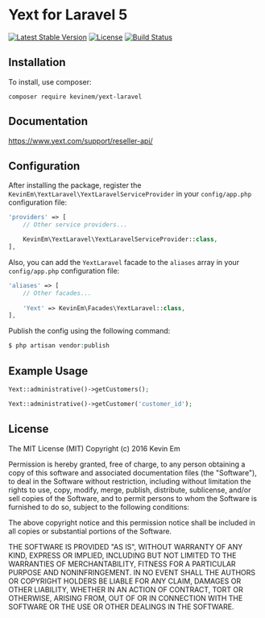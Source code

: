 # Yext for Laravel 5

[![Latest Stable Version](https://poser.pugx.org/kevinem/yext-laravel/v/stable?format=flat-square)](https://packagist.org/packages/kevinem/yext-laravel)
[![License](https://poser.pugx.org/kevinem/yext-laravel/license?format=flat-square)](https://packagist.org/packages/kevinem/yext-laravel)
[![Build Status](https://travis-ci.org/kevinem/yext-laravel.svg?branch=master)](https://travis-ci.org/kevinem/yext-laravel)

## Installation

To install, use composer:

```
composer require kevinem/yext-laravel
```

## Documentation

https://www.yext.com/support/reseller-api/

## Configuration

After installing the package, register the `KevinEm\YextLaravel\YextLaravelServiceProvider`
in your `config/app.php` configuration file:

```php
'providers' => [
    // Other service providers...

    KevinEm\YextLaravel\YextLaravelServiceProvider::class,
],

```
Also, you can add the `YextLaravel` facade to the `aliases` array in your `config/app.php` configuration file:

```php
'aliases' => [
    // Other facades...
    
    'Yext' => KevinEm\Facades\YextLaravel::class,
],
```

Publish the config using the following command:

```php
$ php artisan vendor:publish
```

## Example Usage

```php
Yext::administrative()->getCustomers();

Yext::administrative()->getCustomer('customer_id');
```

## License 

The MIT License (MIT)
Copyright (c) 2016 Kevin Em

Permission is hereby granted, free of charge, to any person obtaining a copy of this software and associated
documentation files (the "Software"), to deal in the Software without restriction, including without limitation
the rights to use, copy, modify, merge, publish, distribute, sublicense, and/or sell copies of the Software,
and to permit persons to whom the Software is furnished to do so, subject to the following conditions:

The above copyright notice and this permission notice shall be included in all copies or substantial portions of
the Software.

THE SOFTWARE IS PROVIDED "AS IS", WITHOUT WARRANTY OF ANY KIND, EXPRESS OR IMPLIED, INCLUDING BUT NOT LIMITED
TO THE WARRANTIES OF MERCHANTABILITY, FITNESS FOR A PARTICULAR PURPOSE AND NONINFRINGEMENT. IN NO EVENT SHALL
THE AUTHORS OR COPYRIGHT HOLDERS BE LIABLE FOR ANY CLAIM, DAMAGES OR OTHER LIABILITY, WHETHER IN AN ACTION OF
CONTRACT, TORT OR OTHERWISE, ARISING FROM, OUT OF OR IN CONNECTION WITH THE SOFTWARE OR THE USE OR OTHER DEALINGS
IN THE SOFTWARE.
